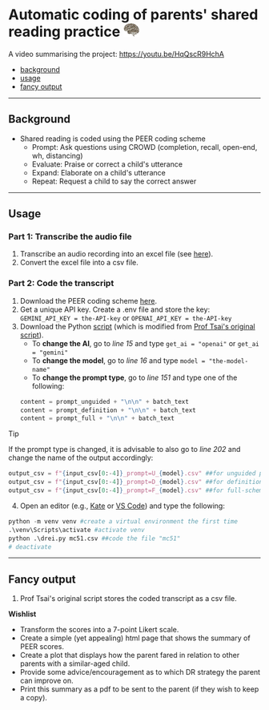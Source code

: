 # Automatic coding of parents' shared reading practice <img src="https://github.com/smy1/swlab/blob/main/script/swlogo.jpg" width=auto height="27">
A video summarising the project: https://youtu.be/HqQscR9HchA  
- [background](#background)
- [usage](#usage)
- [fancy output](#fancy-output)

---

## Background
- Shared reading is coded using the PEER coding scheme
  - Prompt: Ask questions using CROWD (completion, recall, open-end, wh, distancing)
  - Evaluate: Praise or correct a child's utterance
  - Expand: Elaborate on a child's utterance
  - Repeat: Request a child to say the correct answer

---

## Usage
### Part 1: Transcribe the audio file
1. Transcribe an audio recording into an excel file (see [here](https://github.com/smy1/swlab/blob/main/script/audio2xlsx.ipynb)).
2. Convert the excel file into a csv file.

### Part 2: Code the transcript
1. Download the PEER coding scheme [here](./peer.docx).
2. Get a unique API key. Create a .env file and store the key: `GEMINI_API_KEY = the-API-key` or `OPENAI_API_KEY = the-API-key`
3. Download the Python [script](./drei.py) (which is modified from [Prof Tsai's original script](https://github.com/peculab/autogen_project/blob/main/DRai/DRai.py)).
   - To **change the AI**, go to _line 15_ and type `get_ai = "openai"` or `get_ai = "gemini"`
   - To **change the model**, go to _line 16_ and type `model = "the-model-name"`
   - To **change the prompt type**, go to _line 151_ and type one of the following:
    ```python
    content = prompt_unguided + "\n\n" + batch_text
    content = prompt_definition + "\n\n" + batch_text
    content = prompt_full + "\n\n" + batch_text
    ```
>[!TIP]
>If the prompt type is changed, it is advisable to also go to _line 202_ and change the name of the output accordingly:
>```python
>output_csv = f"{input_csv[0:-4]}_prompt=U_{model}.csv" ##for unguided prompts
>output_csv = f"{input_csv[0:-4]}_prompt=D_{model}.csv" ##for definition-provided prompts
>output_csv = f"{input_csv[0:-4]}_prompt=F_{model}.csv" ##for full-scheme prompts
>```
4. Open an editor (e.g., [Kate](https://kate-editor.org/) or [VS Code](https://code.visualstudio.com/)) and type the following:
```python
python -m venv venv #create a virtual environment the first time
.\venv\Scripts\activate #activate venv
python .\drei.py mc51.csv ##code the file "mc51"
# deactivate
```

---

## Fancy output
1. Prof Tsai's original script stores the coded transcript as a csv file.

__Wishlist__
- Transform the scores into a 7-point Likert scale.
- Create a simple (yet appealing) html page that shows the summary of PEER scores.
- Create a plot that displays how the parent fared in relation to other parents with a similar-aged child.
- Provide some advice/encouragement as to which DR strategy the parent can improve on.
- Print this summary as a pdf to be sent to the parent (if they wish to keep a copy).
